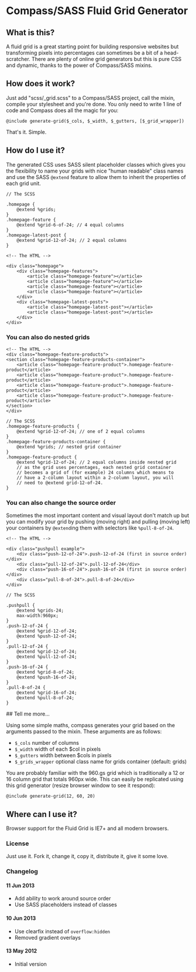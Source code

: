# Compass/SASS Fluid Grid Generator

## What is this?

A fluid grid is a great starting point for building responsive websites but transforming pixels into percentages can sometimes be a bit of a head-scratcher. There are plenty of online grid generators but this is pure CSS and dynamic, thanks to the power of Compass/SASS mixins.

## How does it work?

Just add "scss/_grid.scss" to a Compass/SASS project, call the mixin, compile your stylesheet and you're done. You only need to write 1 line of code and Compass does all the magic for you:

	@include generate-grid($_cols, $_width, $_gutters, [$_grid_wrapper])

That's it. Simple.

## How do I use it?

The generated CSS uses SASS silent placeholder classes which gives you
the flexibility to name your grids with nice "human readable" class
names and use the SASS `@extend` feature to allow them to inherit the
properties of each grid unit.

	// The SCSS

	.homepage {
		@extend %grids;
	}
	.homepage-feature {
		@extend %grid-6-of-24; // 4 equal columns
	}
	.homepage-latest-post {
		@extend %grid-12-of-24; // 2 equal columns
	}

	<!-- The HTML -->

	<div class="homepage">
		<div class="homepage-features">
			<article class="homepage-feature"></article>
			<article class="homepage-feature"></article>
			<article class="homepage-feature"></article>
			<article class="homepage-feature"></article>
		</div>
		<div class="homepage-latest-posts">
			<article class="homepage-latest-post"></article>
			<article class="homepage-latest-post"></article>
		</div>
	</div>

### You can also do nested grids

	<!-- The HTML -->
	<div class="homepage-feature-products">
	<section class="homepage-feature-products-container">
		<article class="homepage-feature-product">.homepage-feature-product</article>
		<article class="homepage-feature-product">.homepage-feature-product</article>
		<article class="homepage-feature-product">.homepage-feature-product</article>
		<article class="homepage-feature-product">.homepage-feature-product</article>
	</section>
	</div>

	// The SCSS
	.homepage-feature-products {
		@extend %grid-12-of-24; // one of 2 equal columns
	}
	.homepage-feature-products-container {
		@extend %grids; // nested grid container
	}
	.homepage-feature-product {
		@extend %grid-12-of-24; // 2 equal columns inside nested grid
		// as the grid uses percentages, each nested grid container
		// becomes a grid of (for example) 24 columns which means to
		// have a 2-column layout within a 2-column layout, you will
		// need to @extend grid-12-of-24.
	}

### You can also change the source order

Sometimes the most important content and visual layout don't match up
but you can modify your grid by pushing (moving right) and pulling
(moving left) your containers by `@extend`ing them with selectors like
`%pull-8-of-24`.


	<!-- The HTML -->

	<div class="pushpull example">
		<div class="push-12-of-24">.push-12-of-24 (first in source order)</div>
		<div class="pull-12-of-24">.pull-12-of-24</div>
		<div class="push-16-of-24">.push-16-of-24 (first in source order)</div>
		<div class="pull-8-of-24">.pull-8-of-24</div>
	</div>

	// The SCSS

	.pushpull {
		@extend %grids-24;
		max-width:960px;
	}
	.push-12-of-24 {
		@extend %grid-12-of-24;
		@extend %push-12-of-24;
	}
	.pull-12-of-24 {
		@extend %grid-12-of-24;
		@extend %pull-12-of-24;
	}
	.push-16-of-24 {
		@extend %grid-8-of-24;
		@extend %push-16-of-24;
	}
	.pull-8-of-24 {
		@extend %grid-16-of-24;
		@extend %pull-8-of-24;
	}

## Tell me more...

Using some simple maths, compass generates your grid based on the arguments passed to the mixin. These arguments are as follows:

* `$_cols` number of columns
* `$_width` width of each $col in pixels
* `$_gutters` width between $cols in pixels
* `$_grids_wrapper` optional class name for grids container (default: grids)

You are probably familiar with the 960.gs grid which is traditionally a 12 or 16 column grid that totals 960px wide. This can easily be replicated using this grid generator (resize browser window to see it respond):

	@include generate-grid(12, 60, 20)

## Where can I use it?

Browser support for the Fluid Grid is IE7+ and all modern browsers.

### License

Just use it. Fork it, change it, copy it, distribute it, give it some love.

### Changelog

#### 11 Jun 2013

* Add ability to work around source order
* Use SASS placeholders instead of classes

#### 10 Jun 2013

* Use clearfix instead of `overflow:hidden`
* Removed gradient overlays

#### 13 May 2012

* Initial version

